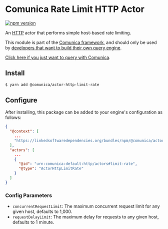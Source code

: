# Comunica Rate Limit HTTP Actor

[![npm version](https://badge.fury.io/js/%40comunica%2Factor-http-limit-rate.svg)](https://www.npmjs.com/package/@comunica/actor-http-limit-rate)

An [HTTP](https://github.com/comunica/comunica/tree/master/packages/bus-http) actor that performs simple host-based rate limiting.

This module is part of the [Comunica framework](https://github.com/comunica/comunica),
and should only be used by [developers that want to build their own query engine](https://comunica.dev/docs/modify/).

[Click here if you just want to query with Comunica](https://comunica.dev/docs/query/).

## Install

```bash
$ yarn add @comunica/actor-http-limit-rate
```

## Configure

After installing, this package can be added to your engine's configuration as follows:

```json
{
  "@context": [
    ...
    "https://linkedsoftwaredependencies.org/bundles/npm/@comunica/actor-http-limit-rate/^3.0.0/components/context.jsonld"
  ],
  "actors": [
    ...
    {
      "@id": "urn:comunica:default:http/actors#limit-rate",
      "@type": "ActorHttpLimitRate"
    }
  ]
}
```

### Config Parameters

* `concurrentRequestLimit`: The maximum concurrent request limit for any given host, defaults to 1,000.
* `requestDelayLimit`: The maximum delay for requests to any given host, defaults to 1 minute.
